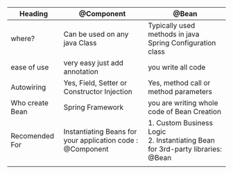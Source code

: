 
| Heading | @Component | @Bean |
| ---- | ---- | ---- |
| where? | Can be used on any java Class | Typically used methods in java Spring Configuration class |
| ease of use | very easy just add annotation | you write all code |
| Autowiring | Yes, Field, Setter or Constructor Injection | Yes, method call or method parameters |
| Who create Bean | Spring Framework | you are writing whole code of Bean Creation |
| Recomended For | Instantiating Beans for your application code : @Component | 1. Custom Business Logic<br>2. Instantiating Bean for 3rd-party libraries: @Bean |
|  |  |  |
